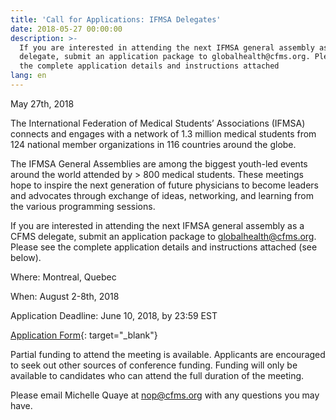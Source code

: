 ```yaml
---
title: 'Call for Applications: IFMSA Delegates'
date: 2018-05-27 00:00:00
description: >-
  If you are interested in attending the next IFMSA general assembly as a CFMS
  delegate, submit an application package to globalhealth@cfms.org. Please see
  the complete application details and instructions attached
lang: en
---
```


May 27th, 2018

The International Federation of Medical Students’ Associations (IFMSA) connects and engages with a network of 1.3 million medical students from 124 national member organizations in 116 countries around the globe.

The IFMSA General Assemblies are among the biggest youth-led events around the world attended by &gt; 800 medical students. These meetings hope to inspire the next generation of future physicians to become leaders and advocates through exchange of ideas, networking, and learning from the various programming sessions.

If you are interested in attending the next IFMSA general assembly as a CFMS delegate, submit an application package to globalhealth@cfms.org. Please see the complete application details and instructions attached (see below).

Where: Montreal, Quebec

When: August 2-8th, 2018

Application Deadline: June 10, 2018, by 23:59 EST

[Application Form](https://goo.gl/forms/DMz8pNo9x6dLOHF92){: target="_blank"}

Partial funding to attend the meeting is available. Applicants are encouraged to seek out other sources of conference funding. Funding will only be available to candidates who can attend the full duration of the meeting.

Please email Michelle Quaye at nop@cfms.org with any questions you may have.